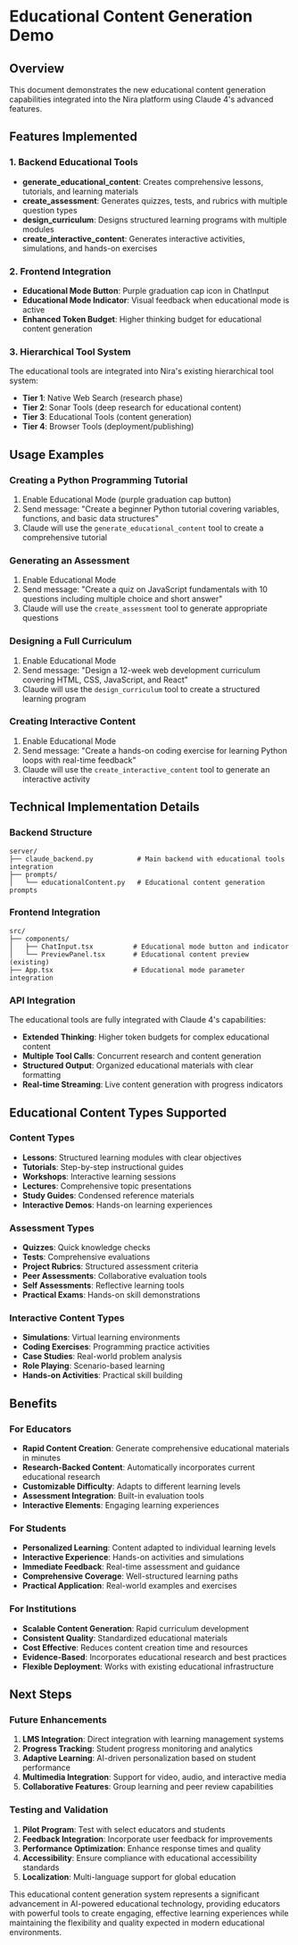 # Educational Content Generation Demo

## Overview
This document demonstrates the new educational content generation capabilities integrated into the Nira platform using Claude 4's advanced features.

## Features Implemented

### 1. Backend Educational Tools
- **generate_educational_content**: Creates comprehensive lessons, tutorials, and learning materials
- **create_assessment**: Generates quizzes, tests, and rubrics with multiple question types
- **design_curriculum**: Designs structured learning programs with multiple modules
- **create_interactive_content**: Generates interactive activities, simulations, and hands-on exercises

### 2. Frontend Integration
- **Educational Mode Button**: Purple graduation cap icon in ChatInput
- **Educational Mode Indicator**: Visual feedback when educational mode is active
- **Enhanced Token Budget**: Higher thinking budget for educational content generation

### 3. Hierarchical Tool System
The educational tools are integrated into Nira's existing hierarchical tool system:
- **Tier 1**: Native Web Search (research phase)
- **Tier 2**: Sonar Tools (deep research for educational content)
- **Tier 3**: Educational Tools (content generation)
- **Tier 4**: Browser Tools (deployment/publishing)

## Usage Examples

### Creating a Python Programming Tutorial
1. Enable Educational Mode (purple graduation cap button)
2. Send message: "Create a beginner Python tutorial covering variables, functions, and basic data structures"
3. Claude will use the `generate_educational_content` tool to create a comprehensive tutorial

### Generating an Assessment
1. Enable Educational Mode
2. Send message: "Create a quiz on JavaScript fundamentals with 10 questions including multiple choice and short answer"
3. Claude will use the `create_assessment` tool to generate appropriate questions

### Designing a Full Curriculum
1. Enable Educational Mode
2. Send message: "Design a 12-week web development curriculum covering HTML, CSS, JavaScript, and React"
3. Claude will use the `design_curriculum` tool to create a structured learning program

### Creating Interactive Content
1. Enable Educational Mode
2. Send message: "Create a hands-on coding exercise for learning Python loops with real-time feedback"
3. Claude will use the `create_interactive_content` tool to generate an interactive activity

## Technical Implementation Details

### Backend Structure
```
server/
├── claude_backend.py           # Main backend with educational tools integration
├── prompts/
│   └── educationalContent.py   # Educational content generation prompts
```

### Frontend Integration
```
src/
├── components/
│   ├── ChatInput.tsx          # Educational mode button and indicator
│   └── PreviewPanel.tsx       # Educational content preview (existing)
├── App.tsx                    # Educational mode parameter integration
```

### API Integration
The educational tools are fully integrated with Claude 4's capabilities:
- **Extended Thinking**: Higher token budgets for complex educational content
- **Multiple Tool Calls**: Concurrent research and content generation
- **Structured Output**: Organized educational materials with clear formatting
- **Real-time Streaming**: Live content generation with progress indicators

## Educational Content Types Supported

### Content Types
- **Lessons**: Structured learning modules with clear objectives
- **Tutorials**: Step-by-step instructional guides
- **Workshops**: Interactive learning sessions
- **Lectures**: Comprehensive topic presentations
- **Study Guides**: Condensed reference materials
- **Interactive Demos**: Hands-on learning experiences

### Assessment Types
- **Quizzes**: Quick knowledge checks
- **Tests**: Comprehensive evaluations
- **Project Rubrics**: Structured assessment criteria
- **Peer Assessments**: Collaborative evaluation tools
- **Self Assessments**: Reflective learning tools
- **Practical Exams**: Hands-on skill demonstrations

### Interactive Content Types
- **Simulations**: Virtual learning environments
- **Coding Exercises**: Programming practice activities
- **Case Studies**: Real-world problem analysis
- **Role Playing**: Scenario-based learning
- **Hands-on Activities**: Practical skill building

## Benefits

### For Educators
- **Rapid Content Creation**: Generate comprehensive educational materials in minutes
- **Research-Backed Content**: Automatically incorporates current educational research
- **Customizable Difficulty**: Adapts to different learning levels
- **Assessment Integration**: Built-in evaluation tools
- **Interactive Elements**: Engaging learning experiences

### For Students
- **Personalized Learning**: Content adapted to individual learning levels
- **Interactive Experience**: Hands-on activities and simulations
- **Immediate Feedback**: Real-time assessment and guidance
- **Comprehensive Coverage**: Well-structured learning paths
- **Practical Application**: Real-world examples and exercises

### For Institutions
- **Scalable Content Generation**: Rapid curriculum development
- **Consistent Quality**: Standardized educational materials
- **Cost Effective**: Reduces content creation time and resources
- **Evidence-Based**: Incorporates educational research and best practices
- **Flexible Deployment**: Works with existing educational infrastructure

## Next Steps

### Future Enhancements
1. **LMS Integration**: Direct integration with learning management systems
2. **Progress Tracking**: Student progress monitoring and analytics
3. **Adaptive Learning**: AI-driven personalization based on student performance
4. **Multimedia Integration**: Support for video, audio, and interactive media
5. **Collaborative Features**: Group learning and peer review capabilities

### Testing and Validation
1. **Pilot Program**: Test with select educators and students
2. **Feedback Integration**: Incorporate user feedback for improvements
3. **Performance Optimization**: Enhance response times and quality
4. **Accessibility**: Ensure compliance with educational accessibility standards
5. **Localization**: Multi-language support for global education

This educational content generation system represents a significant advancement in AI-powered educational technology, providing educators with powerful tools to create engaging, effective learning experiences while maintaining the flexibility and quality expected in modern educational environments.